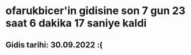 # ofarukbicer'in gidisine son 7 gun 23 saat 6 dakika 17 saniye kaldi

## Gidis tarihi: 30.09.2022 :(